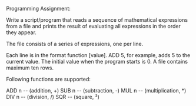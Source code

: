 Programming Assignment:

Write a script/program that reads a sequence of mathematical expressions from a file and prints the result of evaluating all expressions in the order they appear.

The file consists of a series of expressions, one per line.

Each line is in the format function [value]. ADD 5, for example, adds 5 to the current value. The initial value when the program starts is 0. A file contains maximum ten rows.

Following functions are supported:

ADD n -- (addition, +)
SUB n -- (subtraction, -)
MUL n -- (multiplication, *)
DIV n -- (division, /)
SQR -- (square, ²)
